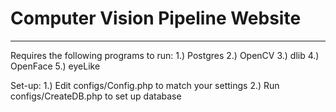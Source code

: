 # Computer Vision Pipeline Website
---
Requires the following programs to run:
1.) Postgres
2.) OpenCV
3.) dlib
4.) OpenFace
5.) eyeLike

Set-up:
1.) Edit configs/Config.php to match your settings
2.) Run configs/CreateDB.php to set up database 

